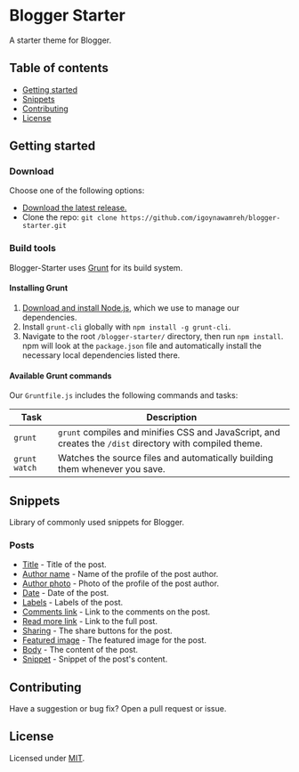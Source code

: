 # Blogger Starter

A starter theme for Blogger.


## Table of contents

- [Getting started](#getting-started)
- [Snippets](#snippets)
- [Contributing](#contributing)
- [License](#license)


## Getting started

### Download

Choose one of the following options:

- [Download the latest release.](#)
- Clone the repo: `git clone https://github.com/igoynawamreh/blogger-starter.git`

### Build tools

Blogger-Starter uses [Grunt](https://gruntjs.com/) for its build system.

#### Installing Grunt

1. [Download and install Node.js](https://nodejs.org/download/), which we use to manage our dependencies.
2. Install `grunt-cli` globally with `npm install -g grunt-cli`.
3. Navigate to the root `/blogger-starter/` directory, then run `npm install`. npm will look at the `package.json` file and automatically install the necessary local dependencies listed there.

#### Available Grunt commands

Our `Gruntfile.js` includes the following commands and tasks:

| Task | Description |
| --- | --- |
| `grunt` | `grunt` compiles and minifies CSS and JavaScript, and creates the `/dist` directory with compiled theme. |
| `grunt watch` | Watches the source files and automatically building them whenever you save. |


## Snippets

Library of commonly used snippets for Blogger.

### Posts

- [Title](snippets/post-title.md) - Title of the post.
- [Author name](snippets/post-author-name.md) - Name of the profile of the post author.
- [Author photo](snippets/post-author-photo.md) - Photo of the profile of the post author.
- [Date](snippets/post-date.md) - Date of the post.
- [Labels](snippets/post-labels.md) - Labels of the post.
- [Comments link](snippets/post-comments-link.md) - Link to the comments on the post.
- [Read more link](snippets/post-read-more-link.md) - Link to the full post.
- [Sharing](snippets/post-sharing.md) - The share buttons for the post.
- [Featured image](snippets/post-featured-image.md) - The featured image for the post.
- [Body](snippets/post-body.md) - The content of the post.
- [Snippet](snippets/post-snippet.md) - Snippet of the post's content.


## Contributing

Have a suggestion or bug fix? Open a pull request or issue.


## License

Licensed under [MIT](LICENSE).
